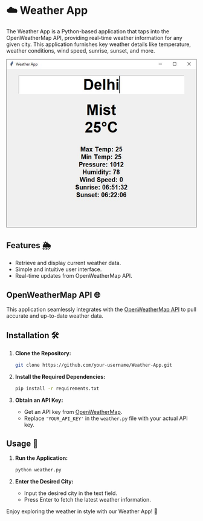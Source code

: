 # ☁️ Weather App 

The Weather App is a Python-based application that taps into the OpenWeatherMap API, providing real-time weather information for any given city. This application furnishes key weather details like temperature, weather conditions, wind speed, sunrise, sunset, and more.

<p align="center">
  <img src="https://github.com/SAURABHSINGHDHAMI/Weather-App/blob/main/sample/delhi_weather_screenshot.jpg" />
</p>

## Features 🌦️

- Retrieve and display current weather data.
- Simple and intuitive user interface.
- Real-time updates from OpenWeatherMap API.

## OpenWeatherMap API 🌐

This application seamlessly integrates with the [OpenWeatherMap API](https://openweathermap.org/) to pull accurate and up-to-date weather data.

## Installation 🛠️

1. **Clone the Repository:**
    ```bash
    git clone https://github.com/your-username/Weather-App.git
    ```

2. **Install the Required Dependencies:**
    ```bash
    pip install -r requirements.txt
    ```

3. **Obtain an API Key:**
    - Get an API key from [OpenWeatherMap](https://openweathermap.org/).
    - Replace `'YOUR_API_KEY'` in the `weather.py` file with your actual API key.

## Usage 🚀

1. **Run the Application:**
    ```bash
    python weather.py
    ```

2. **Enter the Desired City:**
    - Input the desired city in the text field.
    - Press Enter to fetch the latest weather information.

Enjoy exploring the weather in style with our Weather App! 🌈
